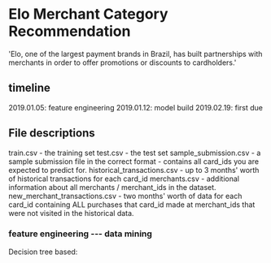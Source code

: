 # Elo Merchant Category Recommendation
'Elo, one of the largest payment brands in Brazil, has built partnerships with merchants in order to offer promotions or discounts to cardholders.'

## timeline
2019.01.05: feature engineering
2019.01.12: model build
2019.02.19: first due

## File descriptions
train.csv - the training set
test.csv - the test set
sample_submission.csv - a sample submission file in the correct format - contains all card_ids you are expected to predict for.
historical_transactions.csv - up to 3 months' worth of historical transactions for each card_id
merchants.csv - additional information about all merchants / merchant_ids in the dataset.
new_merchant_transactions.csv - two months' worth of data for each card_id containing ALL purchases that card_id made at merchant_ids that were not visited in the historical data.

### feature engineering --- data mining
Decision tree based: 
